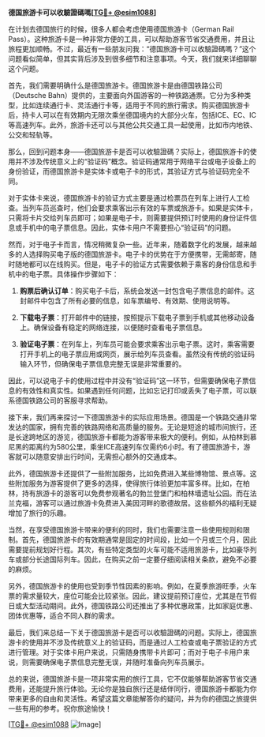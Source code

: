 **德国旅游卡可以收驗證碼嗎[[TG💪+ @esim1088](https://t.me/s/esim1088)]**

在计划去德国旅行的时候，很多人都会考虑使用德国旅游卡（German Rail Pass）。这种旅游卡是一种非常方便的工具，可以帮助游客节省交通费用，并且让旅程更加顺畅。不过，最近有一些朋友问我：“德国旅游卡可以收驗證碼嗎？”这个问题看似简单，但其实背后涉及到很多细节和注意事项。今天，我们就来详细聊聊这个问题。

首先，我们需要明确什么是德国旅游卡。德国旅游卡是由德国铁路公司（Deutsche Bahn）提供的，主要面向外国游客的一种铁路通票。它分为多种类型，比如连续通行卡、灵活通行卡等，适用于不同的旅行需求。购买德国旅游卡后，持卡人可以在有效期内无限次乘坐德国境内的大部分火车，包括ICE、EC、IC等高速列车。此外，旅游卡还可以与其他公共交通工具一起使用，比如市内地铁、公交和轻轨等。

那么，回到问题本身——德国旅游卡是否可以收驗證碼？实际上，德国旅游卡的使用并不涉及传统意义上的“验证码”概念。验证码通常用于网络平台或电子设备上的身份验证，而德国旅游卡是实体卡或电子卡的形式，其验证方式与验证码完全不同。

对于实体卡来说，德国旅游卡的验证方式主要是通过检票员在列车上进行人工检查。当列车员巡查时，他们会要求乘客出示有效的车票或旅游卡。如果是实体卡，只需将卡片交给列车员即可；如果是电子卡，则需要提供预订时使用的身份证件信息或手机中的电子票信息。因此，实体卡用户不需要担心“验证码”的问题。

然而，对于电子卡而言，情况稍微复杂一些。近年来，随着数字化的发展，越来越多的人选择购买电子版的德国旅游卡。电子卡的优势在于方便携带，无需邮寄，随时随地都可以在线购买。但是，电子卡的验证方式需要依赖于乘客的身份信息和手机中的电子票。具体操作步骤如下：

1. **购票后确认订单**：购买电子卡后，系统会发送一封包含电子票信息的邮件。这封邮件中包含了所有必要的信息，如车票编号、有效期、使用说明等。
   
2. **下载电子票**：打开邮件中的链接，按照提示下载电子票到手机或其他移动设备上。确保设备有稳定的网络连接，以便随时查看电子票信息。

3. **验证电子票**：在列车上，列车员可能会要求乘客出示电子票。这时，乘客需要打开手机上的电子票应用或网页，展示给列车员查看。虽然没有传统的验证码输入环节，但确保电子票信息完整无误是非常重要的。

因此，可以说电子卡的使用过程中并没有“验证码”这一环节，但需要确保电子票信息的有效性和真实性。如果遇到任何问题，比如忘记打印或丢失了电子票，可以联系德国铁路公司的客服寻求帮助。

接下来，我们再来探讨一下德国旅游卡的实际应用场景。德国是一个铁路交通非常发达的国家，拥有完善的铁路网络和高质量的服务。无论是短途的城市间旅行，还是长途跨地区的游览，德国旅游卡都能为游客带来极大的便利。例如，从柏林到慕尼黑的距离约为580公里，乘坐ICE高速列车仅需约6小时。有了德国旅游卡，游客就可以随意安排出行时间，无需担心额外的交通成本。

此外，德国旅游卡还提供了一些附加服务，比如免费进入某些博物馆、景点等。这些附加服务为游客提供了更多的选择，使得旅行体验更加丰富多样。比如，在柏林，持有旅游卡的游客可以免费参观著名的勃兰登堡门和柏林墙遗址公园。而在法兰克福，游客可以通过旅游卡免费进入美因河畔的歌德故居。这些额外的福利无疑增加了旅行的乐趣。

当然，在享受德国旅游卡带来的便利的同时，我们也需要注意一些使用规则和限制。首先，德国旅游卡的有效期通常是固定的时间段，比如一个月或三个月，因此需要提前规划好行程。其次，有些特定类型的火车可能不适用旅游卡，比如豪华列车或部分长途国际列车。因此，在购买之前一定要仔细阅读相关条款，避免不必要的麻烦。

另外，德国旅游卡的使用也受到季节性因素的影响。例如，在夏季旅游旺季，火车票的需求量较大，座位可能会比较紧张。因此，建议提前预订座位，尤其是在节假日或大型活动期间。此外，德国铁路公司还推出了多种优惠政策，比如家庭优惠、团体优惠等，适合不同人群的需求。

最后，我们来总结一下关于德国旅游卡是否可以收驗證碼的问题。实际上，德国旅游卡的使用并不涉及传统意义上的验证码，而是通过人工检查或电子票验证的方式进行管理。对于实体卡用户来说，只需随身携带卡片即可；而对于电子卡用户来说，则需要确保电子票信息完整无误，并随时准备向列车员展示。

总的来说，德国旅游卡是一项非常实用的旅行工具，它不仅能够帮助游客节省交通费用，还能提升旅行体验。无论你是独自旅行还是结伴同行，德国旅游卡都能为你带来更多的自由和灵活性。希望这篇文章能解答你的疑问，并为你的德国之旅提供一些有用的参考。祝你旅途愉快！

[[TG💪+ @esim1088](https://t.me/s/esim1088) ![Image](https://i.postimg.cc/4NQfJmqS/Snipaste-2025-05-13-00-14-12.png)]